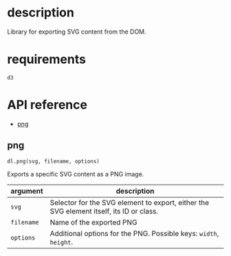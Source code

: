 # description
Library for exporting SVG content from the DOM.

# requirements
`d3`

# API reference
- [png](#png)


## png
```
dl.png(svg, filename, options)
```
Exports a specific SVG content as a PNG image.

argument | description
--- | ---
`svg` | Selector for the SVG element to export, either the SVG element itself, its ID or class.
`filename` | Name of the exported PNG
`options` | Additional options for the PNG. Possible keys: `width`, `height`.

